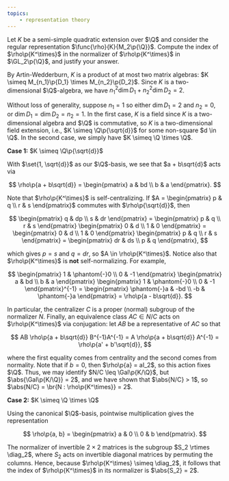 ```yaml
---
topics:
    - representation theory
---
```


<problem>

Let $K$ be a semi-simple quadratic extension over $\Q$ and consider the regular representation $\func{\rho}{K}{M_2\p{\Q}}$. Compute the index of $\rho\p{K^\times}$ in the normalizer of $\rho\p{K^\times}$ in $\GL_2\p{\Q}$, and justify your answer.

</problem>

<solution>

By Artin-Wedderburn, $K$ is a product of at most two matrix algebras: $K \simeq M_{n_1}\p{D_1} \times M_{n_2}\p{D_2}$. Since $K$ is a two-dimensional $\Q$-algebra, we have $n_1^2 \dim{D_1} + n_2^2 \dim{D_2} = 2$.

Without loss of generality, suppose $n_1 = 1$ so either $\dim{D_1} = 2$ and $n_2 = 0$, or $\dim{D_1} = \dim{D_2} = n_2 = 1$. In the first case, $K$ is a field since $K$ is a two-dimensional algebra and $\Q$ is commutative, so $K$ is a two-dimensional field extension, i.e., $K \simeq \Q\p{\sqrt{d}}$ for some non-square $d \in \Q$. In the second case, we simply have $K \simeq \Q \times \Q$.

**Case 1:** $K \simeq \Q\p{\sqrt{d}}$

With $\set{1, \sqrt{d}}$ as our $\Q$-basis, we see that $a + b\sqrt{d}$ acts via

$$
\rho\p{a + b\sqrt{d}}
    =   \begin{pmatrix}
            a & bd \\
            b & a
        \end{pmatrix}.
$$

Note that $\rho\p{K^\times}$ is self-centralizing. If $A = \begin{pmatrix} p & q \\ r & s \end{pmatrix}$ commutes with $\rho\p{\sqrt{d}}$, then

$$
\begin{pmatrix}
    q & dp \\
    s & dr
\end{pmatrix}
=   \begin{pmatrix}
        p & q \\
        r & s
    \end{pmatrix}
    \begin{pmatrix}
        0 & d \\
        1 & 0
    \end{pmatrix}
=   \begin{pmatrix}
        0 & d \\
        1 & 0
    \end{pmatrix}
    \begin{pmatrix}
        p & q \\
        r & s
    \end{pmatrix}
=   \begin{pmatrix}
        dr & ds \\
        p & q
    \end{pmatrix},
$$

which gives $p = s$ and $q = dr$, so $A \in \rho\p{K^\times}$. Notice also that $\rho\p{K^\times}$ is **not** self-normalizing. For example,

$$
\begin{pmatrix}
    1 & \phantom{-}0 \\
    0 & -1
\end{pmatrix}
\begin{pmatrix}
    a & bd \\
    b & a
\end{pmatrix}
\begin{pmatrix}
    1 & \phantom{-}0 \\
    0 & -1
\end{pmatrix}^{-1}
    =   \begin{pmatrix}
            \phantom{-}a & -bd \\
            -b & \phantom{-}a
        \end{pmatrix}
    = \rho\p{a - b\sqrt{d}}.
$$

In particular, the centralizer $C$ is a proper (normal) subgroup of the normalizer $N$. Finally, an equivalence class $AC \in N/C$ acts on $\rho\p{K^\times}$ via conjugation: let $AB$ be a representative of $AC$ so that

$$
AB \rho\p{a + b\sqrt{d}} B^{-1}A^{-1}
    = A \rho\p{a + b\sqrt{d}} A^{-1}
    = \rho\p{a' + b'\sqrt{d}},
$$

where the first equality comes from centrality and the second comes from normality. Note that if $b = 0$, then $\rho\p{a} = aI_2$, so this action fixes $\Q$. Thus, we may identify $N/C \leq \Gal\p{K/\Q}$, but $\abs{\Gal\p{K/\Q}} = 2$, and we have shown that $\abs{N/C} > 1$, so $\abs{N/C} = \br{N : \rho\p{K^\times}} = 2$.

**Case 2:** $K \simeq \Q \times \Q$

Using the canonical $\Q$-basis, pointwise multiplication gives the representation

$$
\rho\p{a, b}
    =   \begin{pmatrix}
            a & 0 \\
            0 & b
        \end{pmatrix}.
$$

The normalizer of invertible $2 \times 2$ matrices is the subgroup $S_2 \rtimes \diag_2$, where $S_2$ acts on invertible diagonal matrices by permuting the columns. Hence, because $\rho\p{K^\times} \simeq \diag_2$, it follows that the index of $\rho\p{K^\times}$ in its normalizer is $\abs{S_2} = 2$.

</solution>
